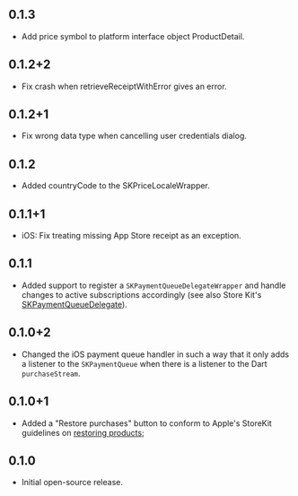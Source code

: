 ## 0.1.3

* Add price symbol to platform interface object ProductDetail.

## 0.1.2+2

* Fix crash when retrieveReceiptWithError gives an error.

## 0.1.2+1

* Fix wrong data type when cancelling user credentials dialog.

## 0.1.2

* Added countryCode to the SKPriceLocaleWrapper.

## 0.1.1+1

* iOS: Fix treating missing App Store receipt as an exception.

## 0.1.1

* Added support to register a `SKPaymentQueueDelegateWrapper` and handle changes to active subscriptions accordingly (see also Store Kit's [SKPaymentQueueDelegate](https://developer.apple.com/documentation/storekit/skpaymentqueuedelegate?language=objc)).

## 0.1.0+2

* Changed the iOS payment queue handler in such a way that it only adds a listener to the `SKPaymentQueue` when there
  is a listener to the Dart `purchaseStream`.

## 0.1.0+1

* Added a "Restore purchases" button to conform to Apple's StoreKit guidelines on [restoring products](https://developer.apple.com/documentation/storekit/in-app_purchase/restoring_purchased_products?language=objc);

## 0.1.0

* Initial open-source release.

